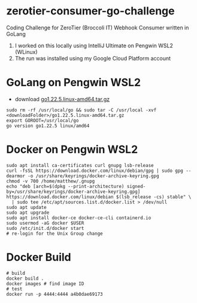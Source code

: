 # zerotier-consumer-go-challenge
Coding Challenge for ZeroTier (Broccoli IT) Webhook Consumer written in GoLang

1. I worked on this locally using IntelliJ Ultimate on Pengwin WSL2 (WLinux)
2. The run was installed using my Google Cloud Platform account

# GoLang on Pengwin WSL2
* download [go1.22.5.linux-amd64.tar.gz](https://go.dev/dl/go1.22.5.linux-amd64.tar.gz)
```shell
sudo rm -rf /usr/local/go && sudo tar -C /usr/local -xvf <downloadFolder>/go1.22.5.linux-amd64.tar.gz
export GOROOT=/usr/local/go
go version go1.22.5 linux/amd64
```

# Docker on Pengwin WSL2
```shell
sudo apt install ca-certificates curl gnupg lsb-release
curl -fsSL https://download.docker.com/linux/debian/gpg | sudo gpg --dearmor -o /usr/share/keyrings/docker-archive-keyring.gpg
chmod -v 700 /home/matthew/.gnupg
echo "deb [arch=$(dpkg --print-architecture) signed-by=/usr/share/keyrings/docker-archive-keyring.gpg] https://download.docker.com/linux/debian $(lsb_release -cs) stable" \
  | sudo tee /etc/apt/sources.list.d/docker.list > /dev/null
sudo apt update
sudo apt upgrade
sudo apt install docker-ce docker-ce-cli containerd.io
sudo usermod -aG docker $USER
sudo /etc/init.d/docker start
# re-login for the Unix Group change
```

# Docker Build
```shell
# build
docker build .
docker images # find image ID
# test
docker run -p 4444:4444 a4b0dae69173
```

